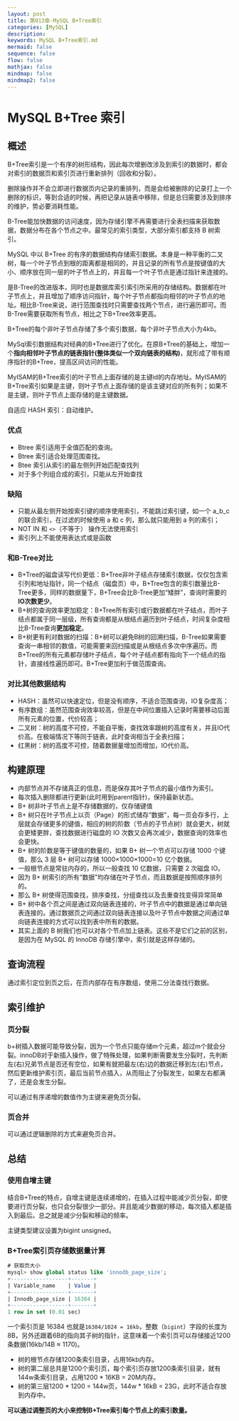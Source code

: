 ```yaml
---
layout: post
title: 第013章-MySQL B+Tree索引
categories: [MySQL]
description: 
keywords: MySQL B+Tree索引.md
mermaid: false
sequence: false
flow: false
mathjax: false
mindmap: false
mindmap2: false
---
```

# MySQL B+Tree 索引

## 概述

B+Tree索引是一个有序的树形结构，因此每次增删改涉及到索引的数据时，都会对索引的数据页和索引页进行重新排列（回收和分裂）。



删除操作并不会立即进行数据页内记录的重排列，而是会给被删除的记录打上一个删除的标识，等到合适的时候，再把记录从链表中移除，但是总归需要涉及到排序的维护，势必要消耗性能。

B-Tree能加快数据的访问速度，因为存储引擎不再需要进行全表扫描来获取数据，数据分布在各个节点之中。最常见的索引类型，大部分索引都支持 B 树索引。



MySQL 中以 B+Tree 的有序的数据结构存储索引数据。本身是一种平衡的二叉树，每一个叶子节点到根的距离都是相同的，并且记录的所有节点是按键值的大小、顺序放在同一层的叶子节点上的，并且每一个叶子节点是通过指针来连接的。

是B-Tree的改进版本，同时也是数据库索引索引所采用的存储结构。数据都在叶子节点上，并且增加了顺序访问指针，每个叶子节点都指向相邻的叶子节点的地址。相比B-Tree来说，进行范围查找时只需要查找两个节点，进行遍历即可。而B-Tree需要获取所有节点，相比之下B+Tree效率更高。

B+Tree的每个非叶子节点存储了多个索引数据，每个非叶子节点大小为4kb。

MySql索引数据结构对经典的B+Tree进行了优化。在原B+Tree的基础上，增加一个**指向相邻叶子节点的链表指针(整体类似一个双向链表的结构)**，就形成了带有顺序指针的B+Tree，提高区间访问的性能。



MyISAM的B+Tree索引的叶子节点上面存储的是主键id的内存地址。MyISAM的B+Tree索引如果是主键，则叶子节点上面存储的是该主键对应的所有列；如果不是主键，则叶子节点上面存储的是主键数据。

自适应 HASH 索引：自动维护。



### 优点

- Btree 索引适用于全值匹配的查询。
- Btree 索引适合处理范围查找。
- Btee 索引从索引的最左侧列开始匹配查找列
- 对于多个列组合成的索引，只能从左开始查找



### 缺陷

- 只能从最左侧开始按索引键的顺序使用索引，不能跳过索引键，如一个 a_b_c 的联合索引，在过滤的时候使用 a 和 c 列，那么就只能用到 a 列的索引；
- NOT IN 和 `<>`（不等于） 操作无法使用索引
- 索引列上不能使用表达式或是函数



### 和B-Tree对比

- B+Tree的磁盘读写代价更低：B+Tree非叶子结点存储索引数据，仅仅包含索引列和地址指针，同一个结点（磁盘页）中，B+Tree包含的索引数量比B-Tree更多，同样的数据量下，B+Tree会比B-Tree更加“矮胖”，查询时需要的**IO次数更少**。
- B+树的查询效率更加稳定：B+Tree所有索引或行数据都在叶子结点，而叶子结点都属于同一层级，所有查询都是从根结点遍历到叶子结点，时间复杂度相比B-Tree查询**更加稳定**。
- B+树更有利对数据的扫描：B+树可以避免B树的回溯扫描，B-Tree如果需要查询一串相邻的数值，可能需要来回扫描或是从根结点多次中序遍历。而B+Tree的所有元素都存储叶子结点，每个叶子结点都有指向下一个结点的指针，直接线性遍历即可。B+Tree更加利于做范围查询。



### 对比其他数据结构

- HASH：虽然可以快速定位，但是没有顺序，不适合范围查询，IO复杂度高；
- 有序数组：虽然范围查询效率较高，但是在中间位置插入记录时需要移动后面所有元素的位置，代价较高；
- 二叉树：树的高度不可控，不能自平衡，查找效率跟树的高度有关，并且IO代价高。在极端情况下等同于链表，此时查询相当于全表扫描；
- 红黑树：树的高度不可控，随着数据量增加而增加，IO代价高。



## 构建原理

- 内部节点并不存储真正的信息，而是保存其叶子节点的最小值作为索引。
- 每次插入删除都进行更新(此时用到parent指针)，保持最新状态。
- B+ 树非叶子节点上是不存储数据的，仅存储键值
- B+ 树只在叶子节点上以页（Page）的形式储存“数据”，每一页会存多行，上层就会存储更多的键值，相应的树的阶数（节点的子节点树）就会更大，树就会更矮更胖，查找数据进行磁盘的 IO 次数又会再次减少，数据查询的效率也会更快。
- B+ 树的阶数是等于键值的数量的，如果 B+ 树一个节点可以存储 1000 个键值，那么 3 层 B+ 树可以存储 1000×1000×1000=10 亿个数据。
- 一般根节点是常驻内存的，所以一般查找 10 亿数据，只需要 2 次磁盘 IO。
- 因为 B+ 树索引的所有“数据”均存储在叶子节点，而且数据是按照顺序排列的。
- 那么 B+ 树使得范围查找，排序查找，分组查找以及去重查找变得异常简单
- B+ 树中各个页之间是通过双向链表连接的，叶子节点中的数据是通过单向链表连接的。通过数据页之间通过双向链表连接以及叶子节点中数据之间通过单向链表连接的方式可以找到表中所有的数据。
- 其实上面的 B 树我们也可以对各个节点加上链表。这些不是它们之前的区别，是因为在 MySQL 的 InnoDB 存储引擎中，索引就是这样存储的。



## 查询流程

通过索引定位到页之后，在页内部存在有序数组，使用二分法查找行数据。



## 索引维护

### 页分裂

b+树插入数据可能导致分裂，因为一个节点只能存储m个元素，超过m个就会分裂。innoDB对于新插入操作，做了特殊处理，如果判断需要发生分裂时，先判断左(右)兄弟节点是否还有空位，如果有就把最左(右)边的数据迁移到左(右)节点，然后更新维护索引页，最后当前节点插入，从而阻止了分裂发生，如果左右都满了，还是会发生分裂。



可以通过有序递增的数值作为主键来避免页分裂。



### 页合并

可以通过逻辑删除的方式来避免页合并。



## 总结

### 使用自增主键

结合B+Tree的特点，自增主键是连续递增的，在插入过程中能减少页分裂，即使要进行页分裂，也只会分裂很少一部分。并且能减少数据的移动，每次插入都是插入到最后。总之就是减少分裂和移动的频率。

主键类型建议设置为bigint unsigned。



### B+Tree索引页存储数据量计算

```sql
# 获取页大小
mysql> show global status like 'innodb_page_size';
+------------------+-------+
| Variable_name    | Value |
+------------------+-------+
| Innodb_page_size | 16384 |
+------------------+-------+
1 row in set (0.01 sec)
```



一个索引页是 16384 也就是`16384/1024 = 16kb`，整数（`bigint`）字段的长度为8B，另外还跟着6B的指向其子树的指针，这意味着一个索引页可以存储接近1200条数据(16kb/14B ≈ 1170)。

- 树的根节点存储1200条索引目录，占用16kb内存。
- 树的第二层总共是1200个索引页，每个索引页存放1200条索引目录，就有144w条索引目录，占用1200 \* 16KB = 20M内存。
- 树的第三层1200 \* 1200 = 144w页，144w \* 16kB = 23G，此时不适合存放到内存中。



**可以通过调整页的大小来控制B+Tree索引每个节点上的索引数量。**
